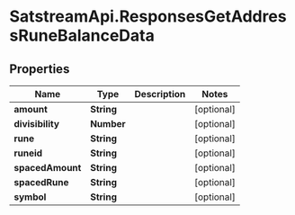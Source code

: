 # SatstreamApi.ResponsesGetAddressRuneBalanceData

## Properties
Name | Type | Description | Notes
------------ | ------------- | ------------- | -------------
**amount** | **String** |  | [optional] 
**divisibility** | **Number** |  | [optional] 
**rune** | **String** |  | [optional] 
**runeid** | **String** |  | [optional] 
**spacedAmount** | **String** |  | [optional] 
**spacedRune** | **String** |  | [optional] 
**symbol** | **String** |  | [optional] 


